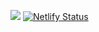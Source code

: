 ![](https://github.com/Valery-Abmetka/kinopoisk-for-aston/actions/workflows/github-actions.yml/badge.svg)  [![Netlify Status](https://api.netlify.com/api/v1/badges/5bbd759c-9db9-42e3-8204-bd5f4941254b/deploy-status)](https://main--kinopoisk-for-aston.netlify.app/)

